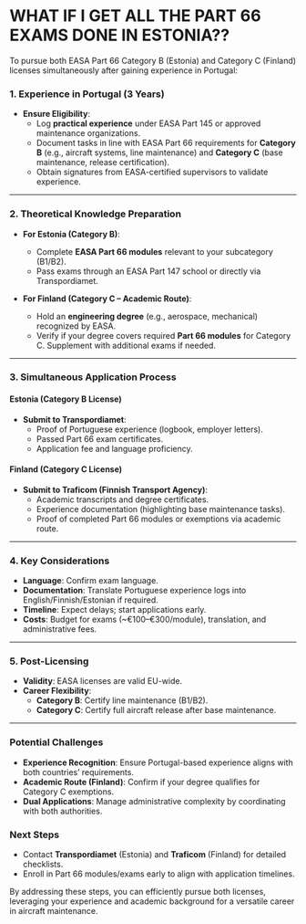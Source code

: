 # WHAT IF I GET ALL THE PART 66 EXAMS DONE IN ESTONIA??

To pursue both EASA Part 66 Category B (Estonia) and Category C (Finland) licenses simultaneously after gaining experience in Portugal:

### **1. Experience in Portugal (3 Years)**
- **Ensure Eligibility**:  
  - Log **practical experience** under EASA Part 145 or approved maintenance organizations.  
  - Document tasks in line with EASA Part 66 requirements for **Category B** (e.g., aircraft systems, line maintenance) and **Category C** (base maintenance, release certification).  
  - Obtain signatures from EASA-certified supervisors to validate experience.

---

### **2. Theoretical Knowledge Preparation**
- **For Estonia (Category B)**:  
  - Complete **EASA Part 66 modules** relevant to your subcategory (B1/B2).  
  - Pass exams through an EASA Part 147 school or directly via Transpordiamet.  

- **For Finland (Category C – Academic Route)**:  
  - Hold an **engineering degree** (e.g., aerospace, mechanical) recognized by EASA.  
  - Verify if your degree covers required **Part 66 modules** for Category C. Supplement with additional exams if needed.

---

### **3. Simultaneous Application Process**
#### **Estonia (Category B License)**
- **Submit to Transpordiamet**:  
  - Proof of Portuguese experience (logbook, employer letters).  
  - Passed Part 66 exam certificates.  
  - Application fee and language proficiency.  

#### **Finland (Category C License)**
- **Submit to Traficom (Finnish Transport Agency)**:  
  - Academic transcripts and degree certificates.  
  - Experience documentation (highlighting base maintenance tasks).  
  - Proof of completed Part 66 modules or exemptions via academic route.  

---

### **4. Key Considerations**
- **Language**: Confirm exam language.  
- **Documentation**: Translate Portuguese experience logs into English/Finnish/Estonian if required.  
- **Timeline**: Expect delays; start applications early.  
- **Costs**: Budget for exams (~€100–€300/module), translation, and administrative fees.  

---

### **5. Post-Licensing**
- **Validity**: EASA licenses are valid EU-wide.  
- **Career Flexibility**:  
  - **Category B**: Certify line maintenance (B1/B2).  
  - **Category C**: Certify full aircraft release after base maintenance.  

---

### **Potential Challenges**
- **Experience Recognition**: Ensure Portugal-based experience aligns with both countries’ requirements.  
- **Academic Route (Finland)**: Confirm if your degree qualifies for Category C exemptions.  
- **Dual Applications**: Manage administrative complexity by coordinating with both authorities.  

### **Next Steps**
- Contact **Transpordiamet** (Estonia) and **Traficom** (Finland) for detailed checklists.  
- Enroll in Part 66 modules/exams early to align with application timelines.  

By addressing these steps, you can efficiently pursue both licenses, leveraging your experience and academic background for a versatile career in aircraft maintenance.
